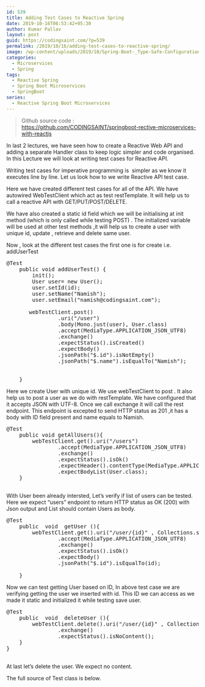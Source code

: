 ```yaml
---
id: 539
title: Adding Test Cases to Reactive Spring
date: 2019-10-16T06:53:42+05:30
author: Kumar Pallav
layout: post
guid: https://codingsaint.com/?p=539
permalink: /2019/10/16/adding-test-cases-to-reactive-spring/
image: /wp-content/uploads/2019/10/Spring-Boot-_Type-Safe-Configuration-Properties.png
categories:
  - Microservices
  - Spring
tags:
  - Reactive Spring
  - Spring Boot Microservices
  - SpringBoot
series:
  - Reactive Spring Boot Microservices
---
```

> Github source code :  
> <a href="https://github.com/CODINGSAINT/springboot-rective-microservices-with-reactjs" rel="nofollow">https://github.com/CODINGSAINT/springboot-rective-microservices-with-reactjs</a>

In last 2 lectures, we have seen how to create a Reactive Web API and adding a separate Handler class to keep logic simpler and code organised. In this Lecture we will look at writing test cases for Reactive API.

Writing test cases for imperative programming is  simpler as we know it executes line by line. Let us look how to we write Reactive API test case.

Here we have created different test cases for all of the API. We have autowired WebTestClient which act as test restTemplate. It will help us to call a reactive API with GET/PUT/POST/DELETE.

We have also created a static id field which we will be initialising at init method (which is only called while testing POST) . The initialized variable will be used at other test methods ,it will help us to create a user with unique id, update , retrieve and delete same user.

Now , look at the different test cases the first one is for create i.e. addUserTest

<pre class="prettyprint linenums java">@Test
    public void addUserTest() {
        init();
        User user= new User();
        user.setId(id);
        user.setName("Namish");
        user.setEmail("namish@codingsaint.com");

       webTestClient.post()
                .uri("/user")
                .body(Mono.just(user), User.class)
                .accept(MediaType.APPLICATION_JSON_UTF8)
                .exchange()
                .expectStatus().isCreated()
                .expectBody()
                .jsonPath("$.id").isNotEmpty()
                .jsonPath("$.name").isEqualTo("Namish");


    }
</pre>

Here we create User with unique id. We use webTestClient to post . It also help us to post a user as we do with restTemplate. We have configured that it accepts JSON with UTF-8. Once we call exchange it will call the rest endpoint. This endpoint is excepted to send HTTP status as 201 ,it has a body with ID field present and name equals to Namish.

<pre class="prettyprint linenums java">@Test
    public void getAllUsers(){
        webTestClient.get().uri("/users")
                .accept(MediaType.APPLICATION_JSON_UTF8)
                .exchange()
                .expectStatus().isOk()
                .expectHeader().contentType(MediaType.APPLICATION_JSON_UTF8)
                .expectBodyList(User.class);
    }

</pre>

With User been already intersted, Let&#8217;s verify if list of users can be tested. Here we expect &#8220;users&#8221; endpoint to return HTTP status as OK (200) with Json output and List should contain Users as body.

<pre class="prettyprint linenums java">@Test
    public  void  getUser (){
        webTestClient.get().uri("/user/{id}" , Collections.singletonMap("id" ,id))
                .accept(MediaType.APPLICATION_JSON_UTF8)
                .exchange()
                .expectStatus().isOk()
                .expectBody()
                .jsonPath("$.id").isEqualTo(id);

    }
</pre>

Now we can test getting User based on ID, In above test case we are verifying getting the user we inserted with id. This ID we can access as we made it static and initialized it while testing save user.

<pre class="prettyprint linenum java">@Test
    public  void  deleteUser (){
        webTestClient.delete().uri("/user/{id}" , Collections.singletonMap("id" ,id))
                .exchange()
                .expectStatus().isNoContent();
    }
}

</pre>

At last let&#8217;s delete the user. We expect no content.

The full source of Test class is below.

<div class="gist-oembed" data-gist="9f74943e83fa55533d6ac526a3713586.json" data-ts="8">
</div>